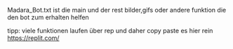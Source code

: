 Madara_Bot.txt ist die main und der rest bilder,gifs oder andere funktion die den bot zum erhalten helfen

tipp: viele funktionen laufen über rep und daher copy paste es hier rein https://replit.com/
